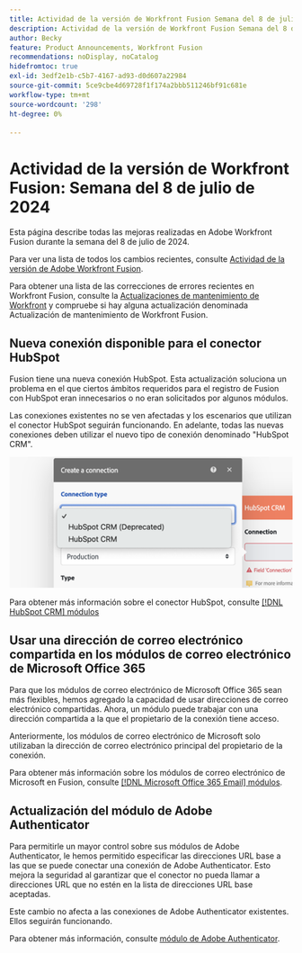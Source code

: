 ```yaml
---
title: Actividad de la versión de Workfront Fusion Semana del 8 de julio de 2024
description: Actividad de la versión de Workfront Fusion Semana del 8 de julio de 2024
author: Becky
feature: Product Announcements, Workfront Fusion
recommendations: noDisplay, noCatalog
hidefromtoc: true
exl-id: 3edf2e1b-c5b7-4167-ad93-d0d607a22984
source-git-commit: 5ce9cbe4d69728f1f174a2bbb511246bf91c681e
workflow-type: tm+mt
source-wordcount: '298'
ht-degree: 0%

---
```


# Actividad de la versión de Workfront Fusion: Semana del 8 de julio de 2024

Esta página describe todas las mejoras realizadas en Adobe Workfront Fusion durante la semana del 8 de julio de 2024.

Para ver una lista de todos los cambios recientes, consulte [Actividad de la versión de Adobe Workfront Fusion](../../../product-announcements/product-releases/fusion-release-activity/fusion-release-activity.md).

Para obtener una lista de las correcciones de errores recientes en Workfront Fusion, consulte la [Actualizaciones de mantenimiento de Workfront](https://experienceleague.adobe.com/docs/workfront-known-issues/releases/current-updates.html) y compruebe si hay alguna actualización denominada Actualización de mantenimiento de Workfront Fusion.

## Nueva conexión disponible para el conector HubSpot

Fusion tiene una nueva conexión HubSpot. Esta actualización soluciona un problema en el que ciertos ámbitos requeridos para el registro de Fusion con HubSpot eran innecesarios o no eran solicitados por algunos módulos.

Las conexiones existentes no se ven afectadas y los escenarios que utilizan el conector HubSpot seguirán funcionando. En adelante, todas las nuevas conexiones deben utilizar el nuevo tipo de conexión denominado &quot;HubSpot CRM&quot;.

![Nueva conexión HubSpot](/help/quicksilver/product-announcements/product-releases/fusion-release-activity/assets/new-hubspot-connection.png)

Para obtener más información sobre el conector HubSpot, consulte [[!DNL HubSpot CRM] módulos](/help/quicksilver/workfront-fusion/apps-and-their-modules/hubspot-crm-modules.md)

## Usar una dirección de correo electrónico compartida en los módulos de correo electrónico de Microsoft Office 365

Para que los módulos de correo electrónico de Microsoft Office 365 sean más flexibles, hemos agregado la capacidad de usar direcciones de correo electrónico compartidas. Ahora, un módulo puede trabajar con una dirección compartida a la que el propietario de la conexión tiene acceso.

Anteriormente, los módulos de correo electrónico de Microsoft solo utilizaban la dirección de correo electrónico principal del propietario de la conexión.

Para obtener más información sobre los módulos de correo electrónico de Microsoft en Fusion, consulte [[!DNL Microsoft Office 365 Email] módulos](/help/quicksilver/workfront-fusion/apps-and-their-modules/microsoft-365-email-modules.md).

## Actualización del módulo de Adobe Authenticator

Para permitirle un mayor control sobre sus módulos de Adobe Authenticator, le hemos permitido especificar las direcciones URL base a las que se puede conectar una conexión de Adobe Authenticator. Esto mejora la seguridad al garantizar que el conector no pueda llamar a direcciones URL que no estén en la lista de direcciones URL base aceptadas.

Este cambio no afecta a las conexiones de Adobe Authenticator existentes. Ellos seguirán funcionando.

Para obtener más información, consulte [módulo de Adobe Authenticator](/help/quicksilver/workfront-fusion/apps-and-their-modules/adobe-authenticator-modules.md).

